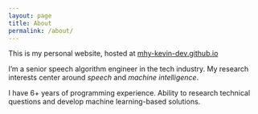 ```yaml
---
layout: page
title: About
permalink: /about/
---
```


This is my personal website, hosted at [mhy-kevin-dev.github.io](mhy-kevin-dev.github.io)

I’m a senior speech algorithm engineer in the tech industry. 
My research interests center around *speech* and *machine intelligence*.

I have 6+ years of programming experience. Ability to research technical questions and develop machine learning-based solutions.

